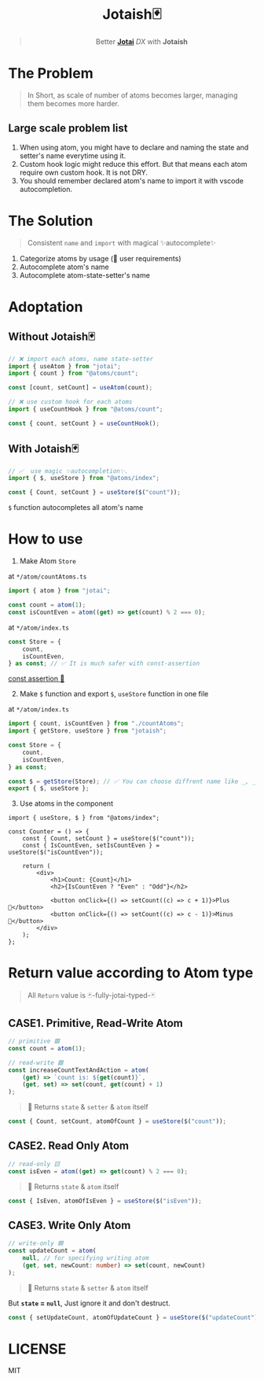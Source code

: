 <div align="center">

<h1> Jotaish🃏 </h1>

> Better **[Jotai](https://jotai.org)** _DX_ with **Jotaish**

</div>

# The Problem

> In Short, as scale of number of atoms becomes larger, managing them becomes more harder.

## Large scale problem list

1. When using atom, you might have to declare and naming the state and setter's name everytime using it.
2. Custom hook logic might reduce this effort. But that means each atom require own custom hook. It is not DRY.
3. You should remember declared atom's name to import it with vscode autocompletion.

# The Solution

> Consistent `name` and `import` with magical ✨autocomplete✨

1. Categorize atoms by usage (📢 user requirements)
2. Autocomplete atom's name
3. Autocomplete atom-state-setter's name

# Adoptation

## Without Jotaish🃏

```ts
// ❌ import each atoms, name state-setter
import { useAtom } from "jotai";
import { count } from "@atoms/count";

const [count, setCount] = useAtom(count);

// ❌ use custom hook for each atoms
import { useCountHook } from "@atoms/count";

const { count, setCount } = useCountHook();
```

## With Jotaish🃏

```ts
// ✅  use magic ✨autocompletion✨.
import { $, useStore } from "@atoms/index";

const { Count, setCount } = useStore($("count"));
```

`$` function autocompletes all atom's name

# How to use

1. Make Atom `Store`

at `*/atom/countAtoms.ts`

```ts
import { atom } from "jotai";

const count = atom(1);
const isCountEven = atom((get) => get(count) % 2 === 0);
```

at `*/atom/index.ts`

```ts
const Store = {
    count,
    isCountEven,
} as const; // ✅ It is much safer with const-assertion
```

[const assertion 🚩](https://www.typescriptlang.org/docs/handbook/release-notes/typescript-3-4.html#const-assertions)

2. Make `$` function and export `$`, `useStore` function in one file

at `*/atom/index.ts`

```ts
import { count, isCountEven } from "./countAtoms";
import { getStore, useStore } from "jotaish";

const Store = {
    count,
    isCountEven,
} as const;

const $ = getStore(Store); // ✅ You can choose diffrent name like _, _s!
export { $, useStore };
```

3. Use atoms in the component

```tsx
import { useStore, $ } from "@atoms/index";

const Counter = () => {
    const { Count, setCount } = useStore($("count"));
    const { IsCountEven, setIsCountEven } = useStore($("isCountEven"));

    return (
        <div>
            <h1>Count: {Count}</h1>
            <h2>{IsCountEven ? "Even" : "Odd"}</h2>

            <button onClick={() => setCount((c) => c + 1)}>Plus 🔺</button>
            <button onClick={() => setCount((c) => c - 1)}>Minus 🔻</button>
        </div>
    );
};
```

# Return value according to Atom type

> All `Return` value is 🃏-fully-jotai-typed-🃏

## CASE1. Primitive, Read-Write Atom

```ts
// primitive 🟩
const count = atom(1);

// read-write 🟩
const increaseCountTextAndAction = atom(
    (get) => `count is: ${get(count)}`,
    (get, set) => set(count, get(count) + 1)
);
```

> 🔔 Returns `state` & `setter` & `atom` itself

```ts
const { Count, setCount, atomOfCount } = useStore($("count"));
```

## CASE2. Read Only Atom

```ts
// read-only 🟨
const isEven = atom((get) => get(count) % 2 === 0);
```

> 🔔 Returns `state` & `atom` itself

```ts
const { IsEven, atomOfIsEven } = useStore($("isEven"));
```

## CASE3. Write Only Atom

```ts
// write-only 🟦
const updateCount = atom(
    null, // for specifying writing atom
    (get, set, newCount: number) => set(count, newCount)
);
```

> 🔔 Returns `state` & `setter` & `atom` itself

But **`state` = `null`**, Just ignore it and don't destruct.

```ts
const { setUpdateCount, atomOfUpdateCount } = useStore($("updateCount"));
```

# LICENSE

MIT
